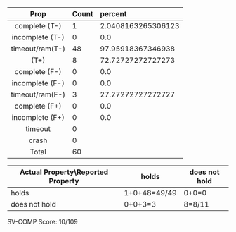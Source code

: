 
| Prop | Count | percent |
|:----:|:------|:--|
|complete   (T-)|1| 2.0408163265306123 |
|incomplete (T-)|0|0.0 |
|timeout/ram(T-)|48|97.95918367346938 |
|           (T+)|8|72.72727272727273 |
|complete   (F-)|0|0.0 |
|incomplete (F-)|0|0.0 |
|timeout/ram(F-)|3|27.27272727272727 |
|complete   (F+)|0|0.0 |
|incomplete (F+)|0|0.0 |
|timeout        |0| |
|crash          |0| |
|Total          |60| |

| Actual Property\Reported Property | holds | does not hold |
|------------------------------------|-------|---------------|
| holds | 1+0+48=49/49 | 0+0=0 |
| does not hold | 0+0+3=3 | 8=8/11 |

SV-COMP Score: 10/109

